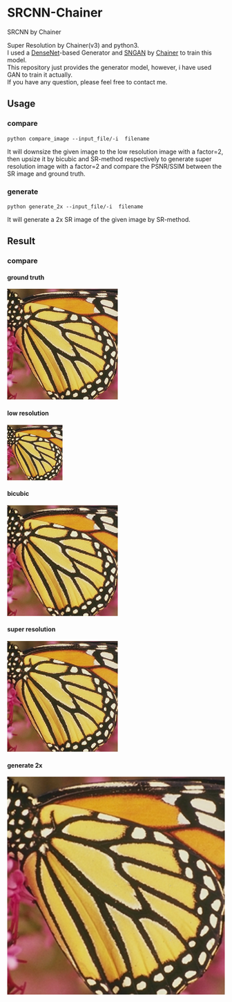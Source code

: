 # SRCNN-Chainer
SRCNN by Chainer

Super Resolution by Chainer(v3) and python3.  
I used a [DenseNet](https://arxiv.org/abs/1608.06993)-based Generator and [SNGAN](https://drive.google.com/file/d/0B8HZ50DPgR3eSVV6YlF3XzQxSjQ/view) by [Chainer](https://github.com/pfnet-research/chainer-gan-lib) to train this model.   
This repository just provides the generator model, however, i have used GAN to train it actually.  
If you have any question, please feel free to contact me.

## Usage

### compare   
```
python compare_image --input_file/-i  filename
```

It will downsize the given image to the low resolution image with a factor=2, then upsize it by bicubic and SR-method respectively to generate super resolution image with a factor=2 and compare the PSNR/SSIM between the SR image and ground truth.

### generate  
```
python generate_2x --input_file/-i  filename
```
It will generate a 2x SR image of the given image by SR-method. 

## Result

### compare
#### ground truth
![image](https://github.com/irasin/SRCNN-Chainer/blob/master/result/butterfly.png)

#### low resolution
![image](https://github.com/irasin/SRCNN-Chainer/blob/master/result/butterfly_low.png)

#### bicubic
![image](https://github.com/irasin/SRCNN-Chainer/blob/master/result/butterfly_bic.png)

#### super resolution
![image](https://github.com/irasin/SRCNN-Chainer/blob/master/result/butterfly_super.png)

#### generate 2x
![image](https://github.com/irasin/SRCNN-Chainer/blob/master/result/butterfly_super_2x.png)


